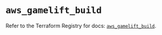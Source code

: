 # `aws_gamelift_build`

Refer to the Terraform Registry for docs: [`aws_gamelift_build`](https://registry.terraform.io/providers/hashicorp/aws/4.54.0/docs/resources/gamelift_build).
